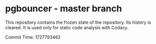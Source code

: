 # pgbouncer - master branch

This repository contains the frozen state of the repository.
Its history is cleared. It is used only for static code
analysis with Codacy.

Commit Time: 1727793462
